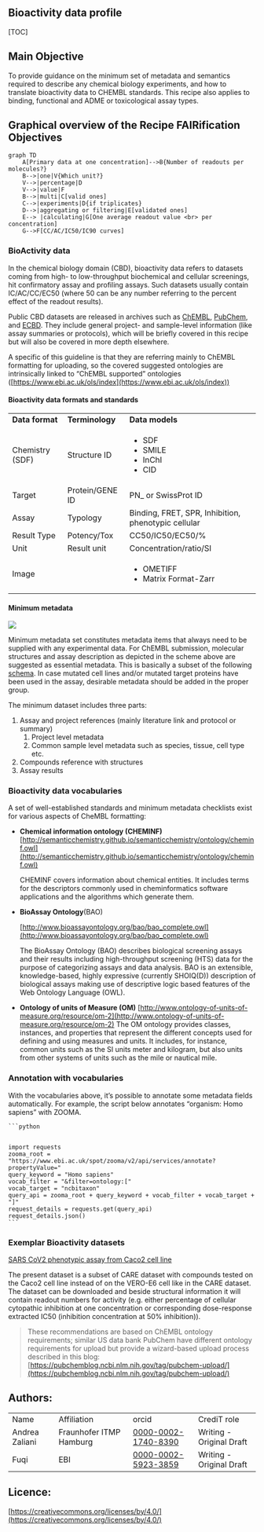 ## Bioactivity data profile

[TOC]



## Main Objective

To provide guidance on the minimum set of metadata and semantics required to describe any chemical biology experiments, and how to translate bioactivity data to CHEMBL standards. This recipe also applies to binding, functional and ADME or toxicological assay types.


## Graphical overview of the Recipe FAIRification Objectives

```mermaid
graph TD
    A[Primary data at one concentration]-->B{Number of readouts per molecules?}
    B-->|one|V{Which unit?}
    V-->|percentage|D
    V-->|value|F
    B-->|multi|C[valid ones]
    C-->|experiments|D{if triplicates}
    D-->|aggregating or filtering|E[validated ones]
    E--> |calculating|G[One average readout value <br> per concentration]
    G-->F[CC/AC/IC50/IC90 curves]
```

### BioActivity data

In the chemical biology domain (CBD), bioactivity data refers to datasets coming from high- to low-throughput biochemical and cellular screenings, hit confirmatory assay and profiling assays. Such datasets usually contain IC/AC/CC/EC50 (where 50 can be any number referring to the percent effect of the readout results). 

Public CBD datasets are released in archives such as [ChEMBL](https://www.ebi.ac.uk/chembl/), [PubChem](https://pubchem.ncbi.nlm.nih.gov/), and [ECBD](https://ecbd.eu/).  They include general project- and sample-level information (like assay summaries or protocols), which will be briefly covered in this recipe but will also be covered in more depth elsewhere.

A specific of this guideline is that they are referring mainly to ChEMBL formatting for uploading, so the covered suggested ontologies are intrinsically linked to “ChEMBL supported” ontologies ([https://www.ebi.ac.uk/ols/index](https://www.ebi.ac.uk/ols/index))


#### Bioactivity data formats and standards


<table>
  <tr>
   <td><strong>Data format</strong>
   </td>
   <td><strong>Terminology</strong>
   </td>
   <td><strong>Data models</strong>
   </td>
  </tr>
  <tr>
   <td>Chemistry (SDF)
   </td>
   <td>Structure ID
   </td>
   <td>
<ul>

<li>SDF

<li>SMILE

<li>InChI

<li>CID
</li>
</ul>
   </td>
  </tr>
  <tr>
   <td>Target 
   </td>
   <td>Protein/GENE ID
   </td>
   <td>PN_ or SwissProt ID
   </td>
  </tr>
  <tr>
   <td>Assay
   </td>
   <td>Typology
   </td>
   <td>Binding, FRET, SPR, Inhibition, phenotypic cellular
   </td>
  </tr>
  <tr>
   <td>Result Type
   </td>
   <td>Potency/Tox 
   </td>
   <td>CC50/IC50/EC50/%
   </td>
  </tr>
  <tr>
   <td>Unit
   </td>
   <td>Result unit
   </td>
   <td>Concentration/ratio/SI
   </td>
  </tr>
  <tr>
   <td>Image
   </td>
   <td>
   </td>
   <td>
<ul>

<li>OMETIFF

<li>Matrix Format-Zarr
</li>
</ul>
   </td>
  </tr>
</table>



#### Minimum metadata 
![](https://i.imgur.com/aU2KYV1.png)


Minimum metadata set constitutes metadata items that always need to be supplied with any experimental data. For ChEMBL submission, molecular structures and assay description as depicted in the scheme above are suggested as essential metadata. This is basically a subset of the following [schema](https://www.ebi.ac.uk/chembl/db_schema). In case mutated cell lines and/or mutated target proteins have been used in the assay, desirable metadata should be added in the proper group.

The minimum dataset includes three parts: 

1. Assay and project references (mainly literature link and protocol or summary)
    1. Project level metadata
    2. Common sample level metadata such as species, tissue, cell type etc.
2. Compounds reference with structures
3. Assay results 


### Bioactivity data vocabularies

A set of well-established standards and minimum metadata checklists exist for various aspects of CheMBL formatting:



* **Chemical information ontology (CHEMINF)** [http://semanticchemistry.github.io/semanticchemistry/ontology/cheminf.owl](http://semanticchemistry.github.io/semanticchemistry/ontology/cheminf.owl) 

    CHEMINF covers information about chemical entities. It includes terms for the descriptors commonly used in cheminformatics software applications and the algorithms which generate them.

* **BioAssay Ontology**(BAO)

    [http://www.bioassayontology.org/bao/bao_complete.owl](http://www.bioassayontology.org/bao/bao_complete.owl) 


    The BioAssay Ontology (BAO) describes biological screening assays and their results including high-throughput screening (HTS) data for the purpose of categorizing assays and data analysis. BAO is an extensible, knowledge-based, highly expressive (currently SHOIQ(D)) description of biological assays making use of descriptive logic based features of the Web Ontology Language (OWL). 

* __Ontology of units of Measure (OM)__
 [http://www.ontology-of-units-of-measure.org/resource/om-2](http://www.ontology-of-units-of-measure.org/resource/om-2) 
 The OM ontology provides classes, instances, and properties that represent the different concepts used for defining and using measures and units. It includes, for instance, common units such as the SI units meter and kilogram, but also units from other systems of units such as the mile or nautical mile.


### Annotation with vocabularies

With the vocabularies above, it’s possible to annotate some metadata fields automatically. For example, the script below annotates “organism: Homo sapiens” with ZOOMA.


    ```python


    import requests
    zooma_root = "https://www.ebi.ac.uk/spot/zooma/v2/api/services/annotate?propertyValue="
    query_keyword = "Homo sapiens"
    vocab_filter = "&filter=ontology:["
    vocab_target = "ncbitaxon"
    query_api = zooma_root + query_keyword + vocab_filter + vocab_target + "]"
    request_details = requests.get(query_api)
    request_details.json()
    ```


### Exemplar Bioactivity datasets

[SARS CoV2 phenotypic assay from Caco2 cell line](https://www.ebi.ac.uk/chembl/assay_report_card/CHEMBL4303806/)

The present dataset is a subset of CARE dataset with compounds tested on the Caco2 cell line instead of on the VERO-E6 cell like in the CARE dataset. The dataset can be downloaded and beside structural information it will contain readout numbers for activity (e.g. either percentage of cellular cytopathic inhibition at one concentration or corresponding dose-response extracted IC50 (inhibition concentration at 50% inhibition)).

> These recommendations are based on ChEMBL ontology requirements; similar US data bank PubChem have different ontology requirements for upload but provide a wizard-based upload process described in this blog:  [https://pubchemblog.ncbi.nlm.nih.gov/tag/pubchem-upload/](https://pubchemblog.ncbi.nlm.nih.gov/tag/pubchem-upload/)


## Authors:
<table>
  <tr>
   <td>Name
   </td>
   <td>Affiliation
   </td>
   <td>orcid
   </td>
   <td> CrediT role
   </td>
  </tr>
  <tr>
   <td>Andrea Zaliani
   </td>
   <td>Fraunhofer ITMP Hamburg
   </td>
   <td><a href="https://orcid.org/0000-0002-1740-8390">0000-0002-1740-8390</a>
   </td>
   <td>Writing - Original Draft
   </td>
  </tr>
  <tr>
   <td>Fuqi
   </td>
   <td>EBI
   </td>
   <td><a href="http://europepmc.org/search?query=AUTHORID:%220000-0002-5923-3859%22&sortby=Date">0000-0002-5923-3859</a>
   </td>
   <td>Writing - Original Draft
   </td>
  </tr>
</table>



## Licence:

[https://creativecommons.org/licenses/by/4.0/](https://creativecommons.org/licenses/by/4.0/)
